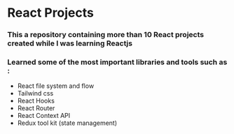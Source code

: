 # React Projects

### This a repository containing more than 10 React projects created while I was learning Reactjs
### Learned some of the most important libraries and tools such as :
- React file system and flow
- Tailwind css
- React Hooks
- React Router
- React Context API
- Redux tool kit (state management)
  
